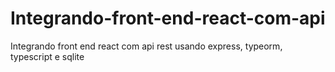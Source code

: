# Integrando-front-end-react-com-api
Integrando front end react com api rest  usando  express, typeorm, typescript  e sqlite
